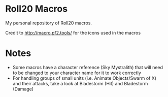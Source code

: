 # Roll20 Macros
My personal repository of Roll20 macros.

Credit to http://macro.pf2.tools/ for the icons used in the macros

# Notes
- Some macros have a character reference (Sky Mystralith) that will need to be changed to your character name for it to work correctly
- For handling groups of small units (i.e. Animate Objects/Swarm of X) and their attacks, take a look at Bladestorm (Hit) and Bladestorm (Damage)
